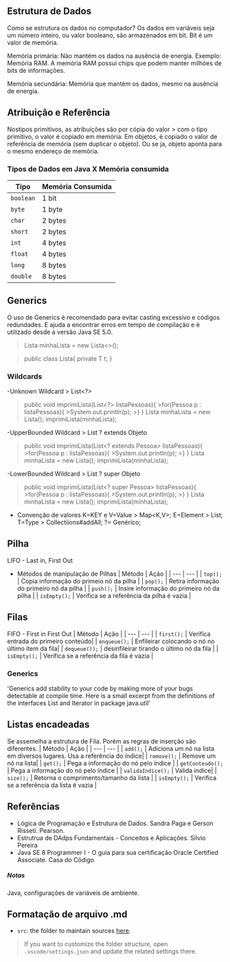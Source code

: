 ## Estrutura de Dados

Como se estrutura os dados no computador?
Os dados em variáveis seja um número inteiro, ou valor booleano, são armazenados em bit. Bit é um valor de memória.

Memória primária: Não mantém os dados na ausência de energia. Exemplo: Memória RAM. A memória RAM possui chips que podem manter milhões de bits de informações. 

Memória secundária: Memória que mantém os dados, mesmo na ausência de energia.

## Atribuição e Referência

Nostipos primitivos, as atribuições são por cópia do valor > com o tipo primitivo, o valor é copiado em memória.
Em objetos, é copiado o valor de referência de memória (sem duplicar o objeto). Ou se ja, objeto aponta para o mesmo endereço de memória.

### Tipos de Dados em Java X Memória consumida

| Tipo | Memória Consumida |
| --- | --- |
| `boolean` | 1 bit |
| `byte` | 1 byte |
| `char` | 2 bytes |
| `short` | 2 bytes |
| `int` | 4 bytes |
| `float` | 4 bytes |
| `long` | 8 bytes |
| `double` | 8 bytes |

## Generics
O uso de Generics é recomendado para evitar casting excessivo e códigos redundades. E ajuda a encontrar erros em tempo de compilação e é utilizado desde a versão Java SE 5.0.
>Lista<String> minhaLista = new Lista<>();

>public class Lista<T>{
>    private T t;
>}
### Wildcards

-Unknown Wildcard > List<?>
>public void imprimiLista(List<?> listaPessoas){
    >for(Pessoa p : listaPessoas){
        >System.out.println(p);
    >}
>}
>Lista<Aluno> minhaLista = new Lista<Aluno>();
>imprimiLista(minhaLista);

-UpperBounded Wildcard > List ? extends Objeto
>public void imprimiLista(List<? extends Pessoa> listaPessoas){
    >for(Pessoa p : listaPessoas){
        >System.out.println(p);
    >}
>}
>Lista<Aluno> minhaLista = new Lista<Aluno>();
>imprimiLista(minhaLista);

-LowerBounded Wildcard > List ? super Objeto
>public void imprimiLista(List<? super Pessoa> listaPessoas){
    >for(Pessoa p : listaPessoas){
        >System.out.println(p);
    >}
>}
>Lista<Aluno> minhaLista = new Lista<Aluno>();
>imprimiLista(minhaLista);

- Convenção de valores
K=KEY e V=Value > Map<K,V>;
E=Element > List<E>;
T=Type > Collectiions#addAll;
?= Genérico;

## Pilha
LIFO - Last in, First Out
- Métodos de manipulação de Pilhas
| Método | Ação |
| --- | --- |
| `top();` | Copia informação do primeio nó da pilha  |
| `pop();` | Retira informação do primeiro nó da pilha |
| `push();` | Insire informação do primeiro nó da pilha |
| `isEmpty();` | Verifica se a referência da pilha é vazia |

## Filas
FIFO - First in First Out
| Método | Ação |
| --- | --- |
| `first();` | Verifica entrada do primeiro conteúdo|
| `enqueue();` | Enfileirar colocando o nó no último item da fila|
| `dequeue());` | desinfileirar tirando o último nó da fila |
| `isEmpty();` | Verifica se a referência da fila é vazia |

### Generics
'Generics add stability to your code by making more of your bugs detectable at compile time. Here is a small excerpt from the definitions of the interfaces List and Iterator in package java.util'

## Listas encadeadas
Se assemelha a estrutura de Fila. Porém as regras de inserção são diferentes.
| Método | Ação |
| --- | --- |
| `add();` | Adiciona um nó na lista em diversos lugares. Usa a referência do índice|
| `remove();` | Remove um nó na lista|
| `get();` | Pega a informação do nó pelo índice |
| `getConteudo();` | Pega a informação do nó pelo índice |
| `validaIndice();` | Valida indice|
| `size();` | Retorna o comprimento/tamanho da lista |
| `isEmpty();` | Verifica se a referência da lista é vazia |


## Referências
- Lógica de Programação e Estrutura de Dados. Sandra Paga e Gerson Risseti. Pearson.
- Estrutrua de DAdps Fundamentais - Conceitos e Aplicações. Silvio Pereira
- Java SE 8 Programmer I - O guia para sua certificação Oracle Certified Associate. Casa do Código


##### Notas
Java, configurações de variáveis de ambiente.

## Formatação de arquivo .md

- `src`: the folder to maintain sources
[here](https://github.com/deisekinsk/condicionalJava).
> If you want to customize the folder structure, open `.vscode/settings.json` and update the related settings there.

